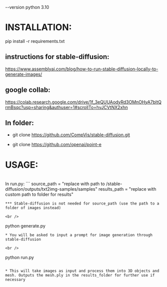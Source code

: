 --version python 3.10

# INSTALLATION:
pip install -r requirements.txt

## instructions for stable-diffusion:
https://www.assemblyai.com/blog/how-to-run-stable-diffusion-locally-to-generate-images/

## google collab:
https://colab.research.google.com/drive/1f_3eQUUAodyRd3OMnOHyA7bltQrmBsqc?usp=sharing&authuser=1#scrollTo=hvJCVtNX2xhn

## In folder:

* git clone https://github.com/CompVis/stable-diffusion.git

* git clone https://github.com/openai/point-e

# USAGE:
<br />
In run.py:
```
source_path = "replace with path to /stable-diffusion/outputs/txt2img-samples/samples"
results_path = "replace with custom path to folder for results"

```
*** Stable-diffusion is not needed for source_path (use the path to a folder of images instead)

<br />
```
python generate.py
```
* You will be asked to input a prompt for image generation through stable-diffusion

<br />
```
python run.py
```

* This will take images as input and process them into 3D objects and mesh. Outputs the mesh.ply in the results_folder for further use if necessary